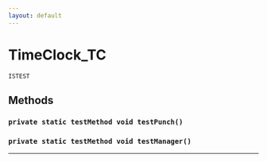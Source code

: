 ```yaml
---
layout: default
---
```

# TimeClock_TC

`ISTEST`
## Methods
### `private static testMethod void testPunch()`
### `private static testMethod void testManager()`
---
